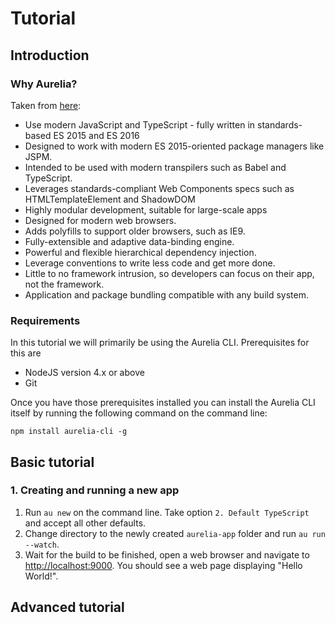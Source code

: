 # Tutorial
## Introduction
### Why Aurelia?

Taken from [here](http://aurelia.io/hub.html#/doc/article/aurelia/framework/latest/technical-benefits/1):
- Use modern JavaScript and TypeScript - fully written in standards-based ES 2015 and ES 2016
- Designed to work with modern ES 2015-oriented package managers like JSPM.
- Intended to be used with modern transpilers such as Babel and TypeScript.
- Leverages standards-compliant Web Components specs such as HTMLTemplateElement and ShadowDOM
- Highly modular development, suitable for large-scale apps
- Designed for modern web browsers.
- Adds polyfills to support older browsers, such as IE9.
- Fully-extensible and adaptive data-binding engine.
- Powerful and flexible hierarchical dependency injection.
- Leverage conventions to write less code and get more done.
- Little to no framework intrusion, so developers can focus on their app, not the framework.
- Application and package bundling compatible with any build system.

### Requirements

In this tutorial we will primarily be using the Aurelia CLI. Prerequisites for this are 
- NodeJS version 4.x or above
- Git

Once you have those prerequisites installed you can install the Aurelia CLI itself by running the following command on the command line:

`npm install aurelia-cli -g`

## Basic tutorial

### 1. Creating and running a new app

1. Run `au new` on the command line. Take option `2. Default TypeScript` and accept all other defaults.
2. Change directory to the newly created `aurelia-app` folder and run `au run --watch`.
3. Wait for the build to be finished, open a web browser and navigate to [http://localhost:9000](http://localhost:9000). You should see a web page displaying "Hello World!".


## Advanced tutorial